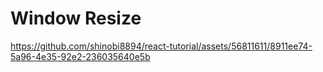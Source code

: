 # Window Resize


https://github.com/shinobi8894/react-tutorial/assets/56811611/8911ee74-5a96-4e35-92e2-236035640e5b

